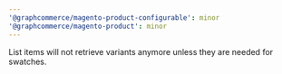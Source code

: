 ```yaml
---
'@graphcommerce/magento-product-configurable': minor
'@graphcommerce/magento-product': minor
---
```


List items will not retrieve variants anymore unless they are needed for swatches.

